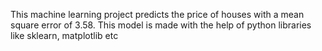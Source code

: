 This machine learning project predicts the price of houses with a mean square error of 3.58. This model is made with the help of python libraries like sklearn, matplotlib etc

